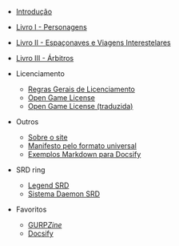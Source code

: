 * [Introdução](introducao/Introducao.md)

* [Livro I - Personagens](livro1/temp.md)

* [Livro II - Espaçonaves e Viagens Interestelares](livro2/temp.md)

* [Livro III - Árbitros](livro3/temp.md)

* Licenciamento
  * [Regras Gerais de Licenciamento](legal/Licenciamento.md)
  * [Open Game License](legal/OGL.md)
  * [Open Game License (traduzida)](legal/OGL_pt-br.md)

* Outros
  * [Sobre o site](outros/sobre.md)
  * [Manifesto pelo formato universal](outros/manifesto.md)
  * [Exemplos Markdown para Docsify](outros/sample.md)

* SRD ring
  * [Legend SRD](https://nerun.github.io/legend-srd)
  * [Sistema Daemon SRD](https://nerun.github.io/sistema-daemon)

* Favoritos
  * [GURP*Zine*](https://www.gurpzine.com.br)
  * [Docsify](https://docsify.js.org)